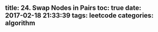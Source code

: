 title: 24. Swap Nodes in Pairs
toc: true
date: 2017-02-18 21:33:39
tags: leetcode
categories: algorithm
---
